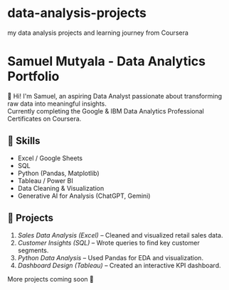 # data-analysis-projects
my data analysis projects and learning journey from Coursera
# Samuel Mutyala - Data Analytics Portfolio

👋 Hi! I'm Samuel, an aspiring Data Analyst passionate about transforming raw data into meaningful insights.  
Currently completing the Google & IBM Data Analytics Professional Certificates on Coursera.

## 🧰 Skills
- Excel / Google Sheets  
- SQL  
- Python (Pandas, Matplotlib)  
- Tableau / Power BI  
- Data Cleaning & Visualization  
- Generative AI for Analysis (ChatGPT, Gemini)

## 📂 Projects
1. *Sales Data Analysis (Excel)* – Cleaned and visualized retail sales data.  
2. *Customer Insights (SQL)* – Wrote queries to find key customer segments.  
3. *Python Data Analysis* – Used Pandas for EDA and visualization.  
4. *Dashboard Design (Tableau)* – Created an interactive KPI dashboard.  

More projects coming soon 🚀

